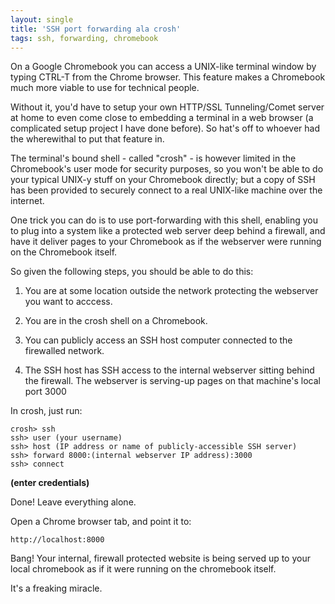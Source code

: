 ```yaml
---
layout: single
title: 'SSH port forwarding ala crosh'
tags: ssh, forwarding, chromebook
---
```


On a Google Chromebook you can access a UNIX-like terminal window by typing CTRL-T from the Chrome browser. This feature makes a Chromebook much more viable to use for technical people.

Without it, you'd have to setup your own HTTP/SSL Tunneling/Comet server at home to even come close to embedding a terminal in a web browser (a complicated setup project I have done before). So hat's off to whoever had the wherewithal to put that feature in. 

The terminal's bound shell - called "crosh" - is however limited in the Chromebook's user mode for security purposes, so you won't be able to do your typical UNIX-y stuff on your Chromebook directly; but a copy of SSH has been provided to securely connect to a real UNIX-like machine over the internet.

One trick you can do is to use port-forwarding with this shell, enabling you to plug into a system like a protected web server deep behind a firewall, and have it deliver pages to your Chromebook as if the webserver were running on the Chromebook itself.

So given the following steps, you should be able to do this:

1. You are at some location outside the network protecting the webserver you want to acccess.

2. You are in the crosh shell on a Chromebook.

3. You can publicly access an SSH host computer connected to the firewalled network. 

4. The SSH host has SSH access to the internal webserver sitting behind the firewall. The webserver is serving-up pages on that machine's local port 3000

In crosh, just run:

~~~ shell
crosh> ssh
ssh> user (your username)
ssh> host (IP address or name of publicly-accessible SSH server)
ssh> forward 8000:(internal webserver IP address):3000
ssh> connect
~~~~~~


__(enter credentials)__

Done! Leave everything alone.

Open a Chrome browser tab, and point it to:

~~~ shell
http://localhost:8000
~~~~~~
<p>

Bang! Your internal, firewall protected website is being served up to your local chromebook as if it were running on the chromebook itself. 

It's a freaking miracle.
